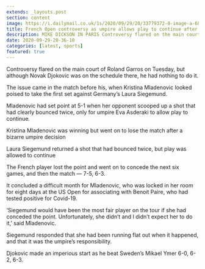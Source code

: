 ```yaml
---
extends: _layouts.post
section: content
image: https://i.dailymail.co.uk/1s/2020/09/29/20/33779372-0-image-a-68_1601407580229.jpg 
title: French Open controversy as umpire allows play to continue after double bounce 
description: MIKE DICKSON IN PARIS Controversy flared on the main court of Roland Garros on Tuesday, but although Novak Djokovic was on the schedule there, he had nothing to do it. 
date: 2020-09-29-20-36-10 
categories: [latest, sports] 
featured: true 
--- 
```

Controversy flared on the main court of Roland Garros on Tuesday, but although Novak Djokovic was on the schedule there, he had nothing to do it.

The issue came in the match before his, when Kristina Mladenovic looked poised to take the first set against Germany’s Laura Siegemund.

Mladenovic had set point at 5-1 when her opponent scooped up a shot that had clearly bounced twice, only for umpire Eva Asderaki to allow play to continue.

Kristina Mladenovic was winning but went on to lose the match after a bizarre umpire decision

Laura Siegemund returned a shot that had bounced twice, but play was allowed to continue

The French player lost the point and went on to concede the next six games, and then the match — 7-5, 6-3.

It concluded a difficult month for Mladenovic, who was locked in her room for eight days at the US Open for associating with Benoit Paire, who had tested positive for Covid-19. 

‘Siegemund would have been the most fair player on the tour if she had conceded the point. Unfortunately, she didn’t and I didn’t expect her to do it,’ said Mladenovic.

Siegemund responded that she had been running flat out when it happened, and that it was the umpire’s responsibility. 

Djokovic made an imperious start as he beat Sweden’s Mikael Ymer 6-0, 6-2, 6-3. 

